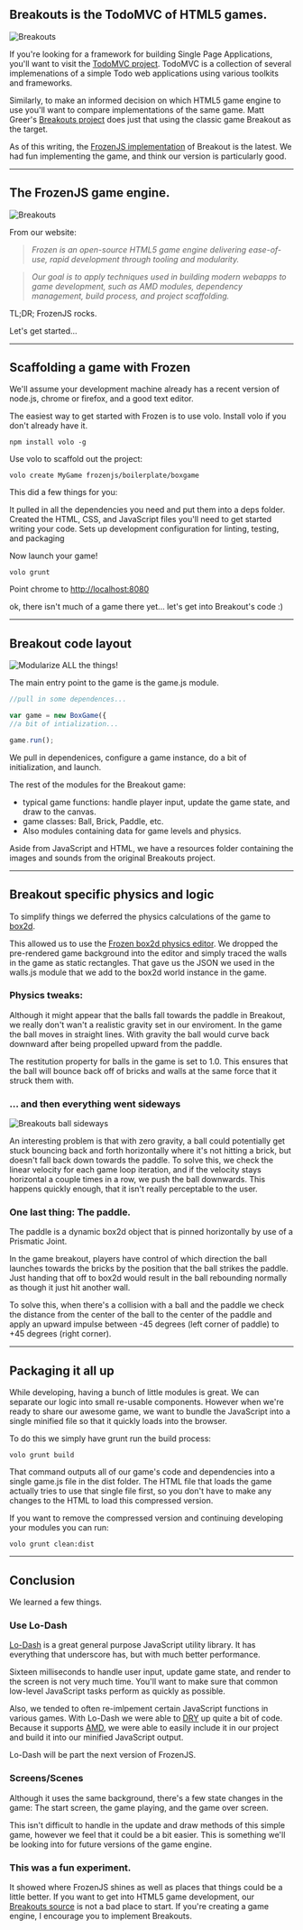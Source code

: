 
## Breakouts is the TodoMVC of HTML5 games.

![Breakouts](images/breakouts_logo.png)

If you're looking for a framework for building Single Page Applications,  you'll want to visit the [TodoMVC project](http://todomvc.com/).
TodoMVC is a collection of several implemenations of a simple Todo web applications using various toolkits and frameworks.

Similarly, to make an informed decision on which HTML5 game engine to use you'll want to compare implementations of the same game.  Matt Greer's [Breakouts project](http://city41.github.io/breakouts/) does just that using the classic game Breakout as the target.

As of this writing, the [FrozenJS implementation](http://city41.github.io/breakouts/frozen/index.html) of Breakout is the latest.  We had fun implementing the game, and think our version is particularly good.


-------------------------


## The FrozenJS game engine.

![Breakouts](images/frozen_logo.png)

From our website:

>*Frozen is an open-source HTML5 game engine delivering ease-of-use, rapid development through tooling and modularity.*

>*Our goal is to apply techniques used in building modern webapps to game development, such as AMD modules, dependency management, build process, and project scaffolding.*


TL;DR;  FrozenJS rocks.


Let's get started...

-------------------------


## Scaffolding a game with Frozen


We'll assume your development machine already has a recent version of node.js, chrome or firefox, and a good text editor.


The easiest way to get started with Frozen is to use volo. Install volo if you don't already have it.

`
npm install volo -g
`

Use volo to scaffold out the project:

`
volo create MyGame frozenjs/boilerplate/boxgame
`

This did a few things for you:

It pulled in all the dependencies you need and put them into a deps folder.
Created the HTML, CSS, and JavaScript files you'll need to get started writing your code.
Sets up development configuration for linting, testing, and packaging

Now launch your game!

`
volo grunt
`

Point chrome to [http://localhost:8080](http://localhost:8080)

ok, there isn't much of a game there yet... let's get into Breakout's code :)

-------------------------

## Breakout code layout

![Modularize ALL the things!](images/modularize_all_the_js.png)

The main entry point to the game is the game.js module.

```JavaScript
//pull in some dependences...

var game = new BoxGame({
//a bit of intialization...

game.run();

```

We pull in dependenices, configure a game instance, do a bit of initialization, and launch.


The rest of the modules for the Breakout game:

- typical game functions: handle player input, update the game state, and draw to the canvas.
- game classes: Ball, Brick, Paddle, etc.
- Also modules containing data for game levels and physics.

Aside from JavaScript and HTML, we have a resources folder containing the images and sounds from the original Breakouts project.


-------------------------

## Breakout specific physics and logic

To simplify things we deferred the physics calculations of the game to [box2d](https://code.google.com/p/box2dweb/).

This allowed us to use the [Frozen box2d physics editor](http://phated.github.io/frozen-editor/).  We dropped the pre-rendered game background into the editor and simply traced the walls in the game as static rectangles.  That gave us the JSON we used in the walls.js module that we add to the box2d world instance in the game.

### Physics tweaks:

Although it might appear that the balls fall towards the paddle in Breakout, we really don't wan't a realistic gravity set in our enviroment.  In the game the ball moves in straight lines.  With gravity the ball would curve back downward after being propelled upward from the paddle.

The restitution property for balls in the game is set to 1.0.  This ensures that the ball will bounce back off of bricks and walls at the same force that it struck them with.

### ... and then everything went sideways

![Breakouts ball sideways](images/breakouts_ball.png)

An interesting problem is that with zero gravity, a ball could potentially get stuck bouncing back and forth horizontally where it's not hitting a brick, but doesn't fall back down towards the paddle.  To solve this, we check the linear velocity for each game loop iteration, and if the velocity stays horizontal a couple times in a row, we push the ball downwards.  This happens quickly enough, that it isn't really perceptable to the user.

### One last thing:  The paddle.

The paddle is a dynamic box2d object that is pinned horizontally by use of a Prismatic Joint.

In the game breakout, players have control of which direction the ball launches towards the bricks by the position that the ball strikes the paddle.  Just handing that off to box2d would result in the ball rebounding normally as though it just hit another wall.

To solve this, when there's a collision with a ball and the paddle we check the distance from the center of the ball to the center of the paddle and apply an upward impulse between -45 degrees (left corner of paddle) to +45 degrees (right corner).

-------------------------

## Packaging it all up

While developing, having a bunch of little modules is great.  We can separate our logic into small re-usable components.  However when we're ready to share our awesome game, we want to bundle the JavaScript into a single minified file so that it quickly loads into the browser.

To do this we simply have grunt run the build process:

`
volo grunt build
`

That command outputs all of our game's code and dependencies into a single game.js file in the dist folder.
The HTML file that loads the game actually tries to use that single file first, so you don't have to make any changes to the HTML to load this compressed version.

If you want to remove the compressed version and continuing developing your modules you can run:

`
volo grunt clean:dist
`

------------------------


## Conclusion

We learned a few things.

### Use Lo-Dash

[Lo-Dash](http://lodash.com/) is a great general purpose JavaScript utility library.  It has everything that underscore has, but with much better performance.

Sixteen milliseconds to handle user input, update game state, and render to the screen is not very much time. You'll want to make sure that common low-level JavaScript tasks perform as quickly as possible.

Also, we tended to often re-imlpement certain JavaScript functions in various games. With Lo-Dash we were able to [DRY](http://en.wikipedia.org/wiki/Don't_repeat_yourself) up quite a bit of code.  Because it supports [AMD](http://requirejs.org/docs/whyamd.html), we were able to easily include it in our project and build it into our minified JavaScript output.

Lo-Dash will be part the next version of FrozenJS.

### Screens/Scenes

Although it uses the same background, there's a few state changes in the game:  The start screen, the game playing, and the game over screen.

This isn't difficult to handle in the update and draw methods of this simple game, however we feel that it could be a bit easier.  This is something we'll be looking into for future versions of the game engine.

### This was a fun experiment.

 It showed where FrozenJS shines as well as places that things could be a little better.  If you want to get into HTML5 game development, our [Breakouts source](https://github.com/iceddev/breakouts) is not a bad place to start.  If you're creating a game engine, I encourage you to implement Breakouts.


